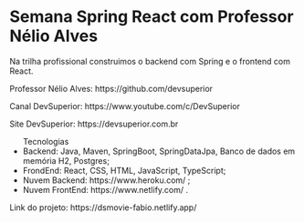 # Semana Spring React com Professor Nélio Alves

<p>Na trilha profissional construimos o backend com Spring e o frontend com React.</p>

<p>Professor Nélio Alves: https://github.com/devsuperior</p> 
<p>Canal DevSuperior: https://www.youtube.com/c/DevSuperior</p>
<p>Site DevSuperior: https://devsuperior.com.br</p>
                       
<ul>
  Tecnologias
  <li>Backend: Java, Maven, SpringBoot, SpringDataJpa, Banco de dados em memória H2, Postgres;</li>
  <li>FrondEnd: React, CSS, HTML, JavaScript, TypeScript;</li>
  <li>Nuvem Backend: https://www.heroku.com/ ;</li>
  <li>Nuvem FrontEnd: https://www.netlify.com/ .</li>
</ul>

<p>Link do projeto: https://dsmovie-fabio.netlify.app/<p>

